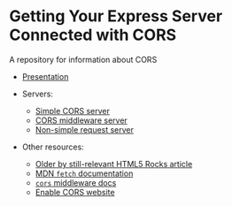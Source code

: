 # Getting Your Express Server Connected with CORS
A repository for information about CORS

* [Presentation](https://docs.google.com/presentation/d/1-G1p4nyQiJ0HK3I_MW6NyMAA8YdPwchybFkiAJ4Rl70/edit?usp=sharing)

* Servers:
  * [Simple CORS server](https://repl.it/@apsillers/cors-server)
  * [CORS middleware server](https://repl.it/@apsillers/cors-middleware-server)
  * [Non-simple request server](https://repl.it/@apsillers/preflight-server)
  
* Other resources:
  * [Older by still-relevant HTML5 Rocks article](https://www.html5rocks.com/en/tutorials/cors/)
  * [MDN `fetch` documentation](https://developer.mozilla.org/en-US/docs/Web/API/WindowOrWorkerGlobalScope/fetch)
  * [`cors` middleware docs](https://github.com/expressjs/cors)
  * [Enable CORS website](https://enable-cors.org)
